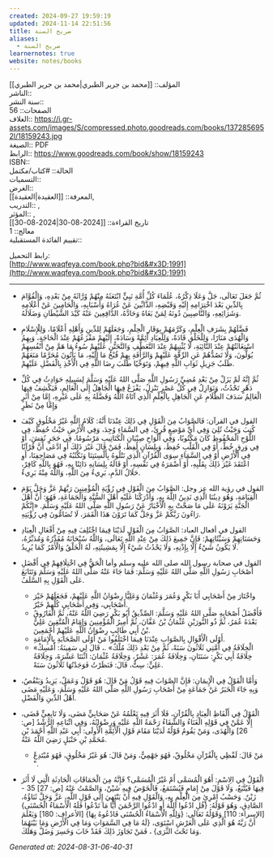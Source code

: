 ```yaml
---
created: 2024-09-27 19:59:19
updated: 2024-11-14 22:51:56
title: صريح السنة
aliases:
  - صريح السنة
learnernotes: true
website: notes/books
---
```


المؤلف:: [[محمد بن جرير الطبري|محمد بن جرير الطبري]]  
الناشر::  
سنة النشر::  
الصفحات:: 56  
الغلاف:: <https://i.gr-assets.com/images/S/compressed.photo.goodreads.com/books/1372856952l/18159243.jpg>  
الصيغة:: PDF  
الرابط:: <https://www.goodreads.com/book/show/18159243>  
ISBN::  
الحالة:: #كتاب/مكتمل  
التسميات::  
الغرض::  
المعرفة:: [[العقيدة|العقيدة]],  
التدريب:: ,  
المؤثر:: ,  
تاريخ القراءة:: [[2024-08-30|2024-08-30]]  
معالج:: 1  
تقييم الفائدة المستقبلية::

رابط التحميل:  
[http://www.waqfeya.com/book.php?bid&#x3D;1991](http://www.waqfeya.com/book.php?bid&#x3D;1991)

---

- ثُمَّ جَعَلَ تَعَالَى، جَلَّ وَعَلَا ذِكْرُهُ، عُلَمَاءَ كُلِّ أُمَّةِ نَبِيٍّ ابْتَعَثَهُ مِنْهُمْ وُرَّاثَهُ مِنْ بَعْدِهِ، وَالْقُوَّامَ بِالدِّينِ بَعْدَ اخْتِرَامِهِ إِلَيْهِ وَقَبْضِهِ، الذَّابِّينَ عَنْ عُرَاهُ وَأَسْبَابِهِ، وَالْحَامِينَ عَنْ أَعْلَامِهِ وَشَرَائِعِهِ، وَالنَّاصِبِينَ دُونَهُ لِمَنْ بَغَاهُ وَحَادَّهُ، الدَّافِعِينَ عَنْهُ كَيْدَ الشَّيْطَانِ وَضَلَالَهُ.

- فَضَّلَهُمْ بِشَرَفِ الْعِلْمِ، وَكَرَّمَهُمْ بِوَقَارِ الْحِلْمِ، وَجَعَلَهُمْ لِلدِّينِ وَأَهْلِهِ أَعْلَامًا، وَلِلْإِسْلَامِ وَالْهُدَى مَنَارًا، وَلِلْخَلْقِ قَادَةً، وَلِلْعِبَادِ أَئِمَّةً وَسَادَةً، إِلَيْهِمْ مَفْزَعُهُمْ عِنْدَ الْحَاجَةِ، وَبِهِمُ اسْتِغَاثَتُهُمْ عِنْدَ النَّائِبَةِ، لَا يُثْنِيهُمْ عِنْدَ التَّعَطُّفِ وَالتَّحَنُّنِ عَلَيْهِمْ سُوءُ مَا هَمَّ مِنْ أَنْفُسِهِمْ يُوَلُّونَ، وَلَا تَصُدُّهُمْ عَنِ الرِّقَّةِ عَلَيْهِمْ وَالرَّأْفَةِ بِهِمْ قُبْحُ مَا إِلَيْهِ، مَا يَأْتُونَ مُحَرَّمًا مَنَعَهُمْ طَلَبُ جَزِيلِ ثَوَابِ اللَّهِ فِيهِمْ، وَتَوَخِّيًا طَلَبَ رِضَا اللَّهِ فِي الْأَخْذِ بِالْفَضْلِ عَلَيْهِمْ.

- ثُمَّ إِنَّهُ لَمْ يَزَلْ مِنْ بَعْدِ مُضِيِّ رَسُولِ اللَّهِ صَلَّى اللهُ عَلَيْهِ وَسَلَّمَ لِسَبِيلِهِ حَوَادِثُ فِي كُلِّ دَهْرٍ تَحْدُثُ، وَنَوَازِلُ فِي كُلِّ عَصْرٍ تَنْزِلُ، يَفْزَعُ فِيهَا الْجَاهِلُ إِلَى الْعَالِمِ، فَيَكْشِفُ فِيهَا الْعَالِمُ سَدَفَ الظَّلَامِ عَنِ الْجَاهِلِ بِالْعِلْمِ الَّذِي آتَاهُ اللَّهُ وَفَضَّلَهُ بِهِ عَلَى غَيْرِهِ، إِمَّا مِنْ أَثَرٍ وَإِمَّا مِنْ نَظَرٍ

- القول في القرآن: فَالصَّوَابُ مِنَ الْقَوْلِ فِي ذَلِكَ عِنْدَنَا أَنَّهُ: كَلَامُ اللَّهِ غَيْرُ مَخْلُوقٍ كَيْفَ كُتِبَ وَحَيْثُ تُلِيَ وَفِي أَيِّ مَوْضِعٍ قُرِئَ، فِي السَّمَاءِ وُجِدَ، وَفِي الْأَرْضِ حَيْثُ حُفِظَ، فِي اللَّوْحِ الْمَحْفُوظِ كَانَ مَكْتُوبًا، وَفِي أَلْوَاحِ صِبْيَانِ الْكَتَاتِيبِ مَرْسُومًا، فِي حَجَرٍ نُقِشَ، أَوْ فِي وَرِقٍ خُطَّ، أَوْ فِي الْقَلْبِ حُفِظَ، وَبِلِسَانٍ لُفِظَ، فَمَنْ قَالَ غَيْرَ ذَلِكَ أَوِ ادَّعَى أَنَّ قُرْآنًا فِي الْأَرْضِ أَوْ فِي السَّمَاءِ سِوَى الْقُرْآنِ الَّذِي نَتْلُوهُ بِأَلْسِنَتِنَا وَنَكْتُبُهُ فِي مَصَاحِفِنَا، أَوِ اعْتَقَدَ غَيْرَ ذَلِكَ بِقَلْبِهِ، أَوْ أَضْمَرَهُ فِي نَفْسِهِ، أَوْ قَالَهُ بِلِسَانِهِ دَائِنًا بِهِ، فَهُوَ بِاللَّهِ كَافِرٌ، حَلَالُ الدَّمِ، بَرِيءٌ مِنَ اللَّهِ، وَاللَّهُ مِنْهُ بَرِيءٌ.

- القول في رؤية الله عز وجل: الصَّوَابُ مِنَ الْقَوْلِ فِي رُؤْيَةِ الْمُؤْمِنِينَ رَبَّهَمْ عَزَّ وَجَلَّ يَوْمَ الْقِيَامَةِ، وَهُوَ دِينُنَا الَّذِي نَدِينُ الِلَّهَ بِهِ، وَأَدْرَكْنَا عَلَيْهِ أَهْلَ السُّنَّةِ وَالْجَمَاعَةِ، فَهُوَ: أَنَّ أَهْلَ الْجَنَّةِ يَرَوْنَهُ عَلَى مَا صَحَّتْ بِهِ الْأَخْبَارُ عَنْ رَسُولِ اللَّهِ صَلَّى اللهُ عَلَيْهِ وَسَلَّمَ. «إِنَّكُمْ رَاءُونَ رَبَّكُمْ عَزَّ وَجَلَّ كَمَا تَرَوْنَ هَذَا الْقَمَرَ، لَا تُضَامُّونَ فِي رُؤْيَتِهِ.

- القول في أفعال العباد: الصَّوَابُ مِنَ الْقَوْلِ لَدَيْنَا فِيمَا اخْتُلِفَ فِيهِ مِنْ أَفْعَالِ الْعِبَادِ وَحَسَنَاتِهِمْ وَسَيِّئَاتِهِمْ: فَإِنَّ جَمِيعَ ذَلِكَ مِنْ عِنْدِ اللَّهِ تَعَالَى، وَاللَّهُ سُبْحَانَهُ مُقَدِّرُهُ وَمُدَبِّرُهُ، لَا يَكُونُ شَيْءٌ إِلَّا بِإِذْنِهِ، وَلَا يَحْدُثُ شَيْءٌ إِلَّا بِمَشِيئَتِهِ، لَهُ الْخَلْقُ وَالْأَمْرُ كَمَا يُرِيدُ.

- القول في صحابة رسول الله صلى الله عليه وسلم وأما الْحَقُّ فِي اخْتِلَافِهِمْ فِي أَفْضَلِ أَصْحَابِ رَسُولِ اللَّهِ صَلَّى اللهُ عَلَيْهِ وَسَلَّمَ: فَمَا جَاءَ عَنْهُ صَلَّى اللهُ عَلَيْهِ وَسَلَّمَ وَتَتَابَعَ عَلَى الْقَوْلِ بِهِ السَّلَفُ.
	- واخْتَارَ مِنْ أَصْحَابِي أَبَا بَكْرٍ وَعُمَرَ وَعُثْمَانَ وَعَلِيًّا رِضْوَانُ اللَّهِ عَلَيْهِمْ، فَجَعَلَهُمْ خَيْرَ أَصْحَابِي، وَفِي أَصْحَابِي كُلِّهِمْ خَيْرٌ.
	- فَأَفْضَلُ أَصْحَابِهِ صَلَّى اللهُ عَلَيْهِ وَسَلَّمَ: الصِّدِّيقُ أَبُو بَكْرٍ رَضِيَ اللَّهُ عَنْهُ، ثُمَّ الْفَارُوقُ بَعْدَهُ عُمَرُ، ثُمَّ ذُو النُّورَيْنِ عُثْمَانُ بْنُ عَفَّانَ، ثُمَّ أَمِيرُ الْمُؤْمِنِينَ وَإِمَامُ الْمُتَّقِينَ عَلِيُّ بْنُ أَبِي طَالِبٍ رِضْوَانُ اللَّهِ عَلَيْهِمْ أَجْمَعِينَ.
	- أَوْلَى الْأَقْوَالِ بِالصَّوَابِ عِنْدَنَا فِيمَا اخْتَلَفُوا مَنْ أَوْلَى الصَّحَابَةِ بِالْإِمَامَةِ.
	- «الْخِلَافَةُ فِي أُمَّتِي ثَلَاثُونَ سَنَةً، ثُمَّ مِنْ بَعْدِ ذَلِكَ مُلْكٌ» .، قَالَ لِي سَفِينَةُ: أَمْسِكْ خِلَافَةُ أَبِي بَكْرٍ: سَنَتَانِ، وَخِلَافَةُ عُمَرَ: عَشْرٌ، وَخِلَافَةُ عُثْمَانَ: اثْنَتَا عَشْرَةَ، وَخِلَافَةُ عَلِيٍّ: سِتٌّ، قَالَ: فَنَظَرْتُ فَوَجَدْتُهَا ثَلَاثُونَ سَنَةً.

- وَأَمَّا الْقَوْلُ فِي الْإِيمَانِ: فَإِنَّ الصَّوَابَ فِيهِ قَوْلُ مَنْ قَالَ: هُوَ قَوْلٌ وَعَمَلٌ، يَزِيدُ وَيَنْقُصُ، وَبِهِ جَاءَ الْخَبَرُ عَنْ جَمَاعَةٍ مِنْ أَصْحَابِ رَسُولِ اللَّهِ صَلَّى اللهُ عَلَيْهِ وَسَلَّمَ، وَعَلَيْهِ مَضَى أَهْلُ الدِّينِ وَالْفَضْلِ.

- الْقَوْلُ فِي أَلْفَاظِ الْعِبَادِ بِالْقُرْآنِ، فَلَا أَثَرَ فِيهِ نَعْلَمُهُ عَنْ صَحَابِيٍّ مَضَى، وَلَا تَابِعِيٍّ قَضَى، إِلَّا عَمَّنْ فِي قَوْلِهِ الْغَنَاءُ وَالشِّفَاءُ رَحْمَةُ اللَّهِ عَلَيْهِ وَرِضْوَانُهُ، وَفِي اتِّبَاعِهِ الرُّشْدُ [ص: 26] وَالْهُدَى، وَمَنْ يَقُومُ قَوْلُهُ لَدَيْنَا مَقَامَ قَوْلِ الْأَئِمَّةِ الْأُولَى: أَبِي عَبْدِ اللَّهِ أَحْمَدَ بْنِ مُحَمَّدِ بْنِ حَنْبَلٍ رَضِيَ اللَّهُ عَنْهُ.
	- مَنْ قَالَ: لَفْظِي بِالْقُرْآنِ مَخْلُوقٌ، فَهُوَ جَهْمِيٌّ، وَمَنْ قَالَ: هُوَ غَيْرُ مَخْلُوقٍ، فَهُوَ مُبْتَدِعٌ ".

- الْقَوْلُ فِي الِاسْمِ: أَهُوَ الْمُسَمَّى أَمْ غَيْرُ الْمُسَمَّى؟ فَإِنَّهُ مِنَ الْحَمَاقَاتِ الْحَادِثَةِ الَّتِي لَا أَثَرَ فِيهَا فَيُتَّبَعُ، وَلَا قَوْلَ مِنْ إِمَامٍ فَيُسْتَمَعُ، فَالْخَوْضُ فِيهِ شَيْنٌ، وَالصَّمْتُ عَنْهُ [ص: 27] 35 - زَيْنٌ. وَحَسْبُ امْرِئٍ مِنَ الْعِلْمِ بِهِ، وَالْقَوْلِ فِيهِ أَنْ يَنْتَهِيَ إِلَى قَوْلِ اللَّهِ، عَزَّ وَجَلَّ ثَنَاؤُهُ، الصَّادِقِ، وَهُوَ قَوْلُهُ: {قُلِ ادْعُوا اللَّهَ أَوِ ادْعُوا الرَّحْمَنَ أَيًّا مَا تَدْعُوا فَلَهُ الْأَسْمَاءُ الْحُسْنَى} [الإسراء: 110] وَقَوْلُهُ تَعَالَى: {وَلِلَّهِ الْأَسْمَاءُ الْحُسْنَى فَادْعُوهُ بِهَا} [الأعراف: 180] وَيَعْلَمَ أَنَّ رَبَّهُ هُوَ الَّذِي عَلَى الْعَرْشِ اسْتَوَى، {لَهُ مَا فِي السَّمَوَاتِ وَمَا فِي الْأَرْضِ وَمَا بَيْنَهُمَا وَمَا تَحْتَ الثَّرَى} ، فَمَنْ تَجَاوَزَ ذَلِكَ فَقَدْ خَابَ وَخَسِرَ وَضَلَّ وَهَلَكَ.

_Generated at: 2024-08-31-06-40-31_
